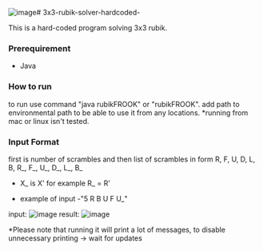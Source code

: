 ![image](https://github.com/NewBieCoderXD/3x3-rubik-solver-hardcoded-/assets/93028567/f80ab9b9-1532-4f79-b3ef-1c8cc1d24734)# 3x3-rubik-solver-hardcoded-

This is a hard-coded program solving 3x3 rubik.

### Prerequirement
- Java

### How to run
to run use command "java rubikFROOK" or "rubikFROOK".
add path to environmental path to be able to use it from any locations.
*running from mac or linux isn't tested.

### Input Format
first is number of scrambles
and then list of scrambles in form R, F, U, D, L, B, R_, F_, U_, D_, L_, B_
* X_ is X' for example R_ = R'
- example of input
  -"5 R B U F U_"

input:
![image](https://github.com/NewBieCoderXD/3x3-rubik-solver-hardcoded-/assets/93028567/277fcce8-0c04-42de-adf3-1898f544e103)
result:
![image](https://github.com/NewBieCoderXD/3x3-rubik-solver-hardcoded-/assets/93028567/5f618e2f-4359-40ac-bf55-5fb5dfcd6f49)

*Please note that running it will print a lot of messages, to disable unnecessary printing -> wait for updates


